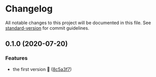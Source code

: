# Changelog

All notable changes to this project will be documented in this file. See [standard-version](https://github.com/conventional-changelog/standard-version) for commit guidelines.

## 0.1.0 (2020-07-20)


### Features

* the first version 🎉 ([8c5a3f7](https://github.com/viko16/create/commit/8c5a3f7c5c024b3c755f04cb03d0d8ea640986b4))
